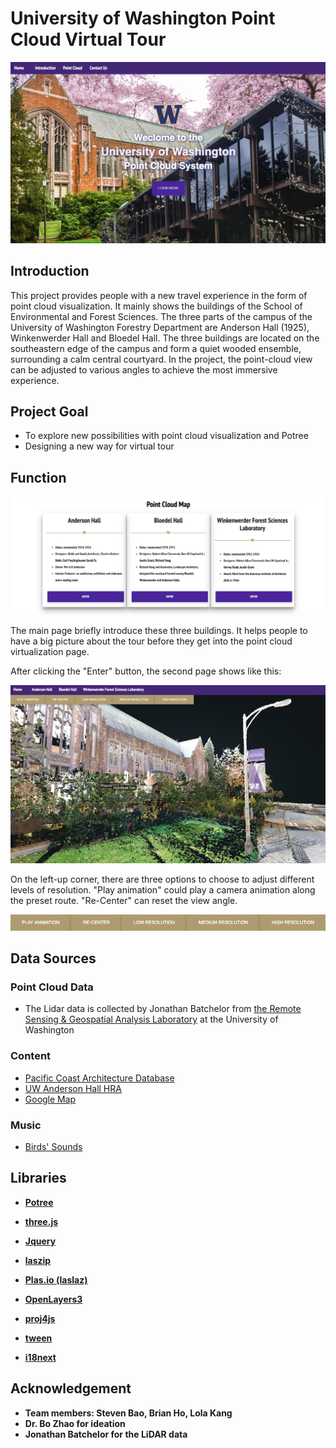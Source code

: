 <h1><b>University of Washington
Point Cloud Virtual Tour</b></h1>

![home](images/home.png)



<h2><b>Introduction</b></h2>

This project provides people with a new travel experience in the form of point cloud visualization. It mainly shows the buildings of the School of Environmental and Forest Sciences. The three parts of the campus of the University of Washington Forestry Department are Anderson Hall (1925), Winkenwerder Hall and Bloedel Hall. The three buildings are located on the southeastern edge of the campus and form a quiet wooded ensemble, surrounding a calm central courtyard. In the project, the point-cloud view can be adjusted to various angles to achieve the most immersive experience.



<h2><b>Project Goal</b></h2>

- To explore new possibilities with point cloud visualization and Potree
- Designing a new way for virtual tour



<h2><b>Function</b></h2>

![entries](images/entries.png)

The main page briefly introduce these three buildings. It helps people to have a big picture about the tour before they get into the point cloud virtualization page.

After clicking the "Enter" button, the second page shows like this:

![potree](images/potree.png)

On the left-up corner, there are three options to choose to adjust different levels of resolution. "Play animation" could play a camera animation along the preset route. "Re-Center" can reset the view angle.

![buttons](images/buttons.png)



<h2><b>Data Sources</b></h2>

<h3>Point Cloud Data</h3>

- The Lidar data is collected by Jonathan Batchelor from [the Remote Sensing & Geospatial Analysis Laboratory](https://sites.uw.edu/rsgal) at the University of Washington

<h3>Content</h3>

* [Pacific Coast Architecture Database](http://pcad.lib.washington.edu/)
* [UW Anderson Hall HRA](https://facilities.uw.edu/files/media/uw-anderson-hall-hra-final-02-27-2014.pdf)
* [Google Map](https://www.google.com/maps/place/Stevens+Way+%26+Garfield+Ln/@47.6518611,-122.3086412,18.11z/data=!4m13!1m7!3m6!1s0x549014ecfdbe11b5:0x1028765a0ee6429c!2sAnderson+Hall+(And),+Seattle,+WA+98195!3b1!8m2!3d47.6517622!4d-122.3075403!3m4!1s0x549014ed0635facf:0x850bf63da4453b74!8m2!3d47.6521071!4d-122.308655)

<h3>Music</h3>

* [Birds' Sounds](https://www.tukuppt.com/)



<h2><b>Libraries</bb></h2>

- [Potree](https://github.com/potree/potree/)

- [three.js](http://threejs.org/)

- [Jquery](https://jquery.com/)

- [laszip](http://www.laszip.org/)

- [Plas.io (laslaz) ](https://github.com/verma/plasio)

- [OpenLayers3](http://openlayers.org/)

- [proj4js](http://proj4js.org/)

- [tween](https://github.com/tweenjs/tween.js/)

- [i18next](https://github.com/i18next/i18next/)

  


<h2><b>Acknowledgement</b></h2>

* Team members: Steven Bao, Brian Ho, Lola Kang
* Dr. Bo Zhao for ideation
* Jonathan Batchelor for the LiDAR data
